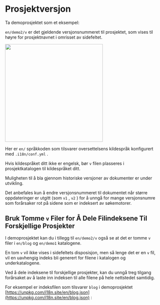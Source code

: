 # Prosjektversjon

Ta demoprosjektet som et eksempel:

`en/demo2/v` er det gjeldende versjonsnummeret til prosjektet, som vises til høyre for prosjektnavnet i omrisset av sidefeltet.

<img src="https://p.3ti.site/1721290486.avif" width="320px">

Her er `en/` språkkoden som tilsvarer oversettelsens kildespråk konfigurert med `.i18n/conf.yml` .

Hvis kildespråket ditt ikke er engelsk, bør `v` filen plasseres i prosjektkatalogen til kildespråket ditt.

Muligheten til å bla gjennom historiske versjoner av dokumenter er under utvikling.

Det anbefales kun å endre versjonsnummeret til dokumentet når større oppdateringer er utgitt (som `v1` , `v2` ) for å unngå for mange versjonsnumre som forårsaker rot på sidene som er indeksert av søkemotorer.

## Bruk Tomme `v` Filer for Å Dele Filindeksene Til Forskjellige Prosjekter

I demoprosjektet kan du i tillegg til `en/demo2/v` også se at det er tomme `v` filer i `en/blog` og `en/demo1` katalogene.

En tom `v` vil ikke vises i sidefeltets disposisjon, men så lenge det er en `v` fil, vil en uavhengig indeks bli generert for filene i katalogen og underkatalogene.

Ved å dele indeksene til forskjellige prosjekter, kan du unngå treg tilgang forårsaket av å laste inn indeksen til alle filene på hele nettstedet samtidig.

For eksempel er indeksfilen som tilsvarer `blog` i demoprosjektet [https://unpkg.com/i18n.site/en/blog.json](https://unpkg.com/i18n.site/en/blog.json) :